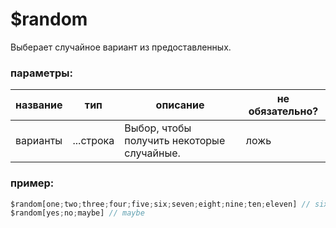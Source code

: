 # $random
Выберает случайное вариант из предоставленных.

### параметры:
| название         | тип           | описание                     | не обязательно?    |
| ------------ | -------------- | ------------------------------- | ----------- |
| варианты      | ...строка      | Выбор, чтобы получить некоторые случайные. | ложь       |

### пример:

```js
$random[one;two;three;four;five;six;seven;eight;nine;ten;eleven] // six
$random[yes;no;maybe] // maybe
```
